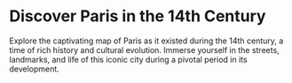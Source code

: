 # Discover Paris in the 14th Century

Explore the captivating map of Paris as it existed during the 14th century, a time of rich history and cultural evolution. Immerse yourself in the streets, landmarks, and life of this iconic city during a pivotal period in its development.
